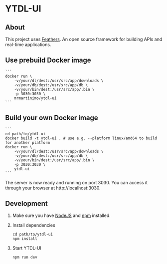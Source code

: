 # YTDL-UI

> 

## About

This project uses [Feathers](http://feathersjs.com). An open source framework for building APIs and real-time applications.

## Use prebuild Docker image

    ```
    docker run \
        -v/your/dl/dest:/usr/src/app/downloads \
        -v/your/db/dest:/usr/src/app/db \
        -v/your/bin/dest:/usr/src/app/.bin \
        -p 3030:3030 \
        mrmartinimo/ytdl-ui
    ```

## Build your own Docker image

    ```
    cd path/to/ytdl-ui
    docker build -t ytdl-ui . # use e.g. --platform linux/amd64 to build for another platform
    docker run \
        -v/your/dl/dest:/usr/src/app/downloads \
        -v/your/db/dest:/usr/src/app/db \
        -v/your/bin/dest:/usr/src/app/.bin \
        -p 3030:3030 \
        ytdl-ui
    ```

The server is now ready and running on port 3030. You can access it through your browser at http://localhost:3030.

## Development

1. Make sure you have [NodeJS](https://nodejs.org/) and [npm](https://www.npmjs.com/) installed.
2. Install dependencies

    ```
    cd path/to/ytdl-ui
    npm install
    ```

3. Start YTDL-UI

    ```
    npm run dev
    ```